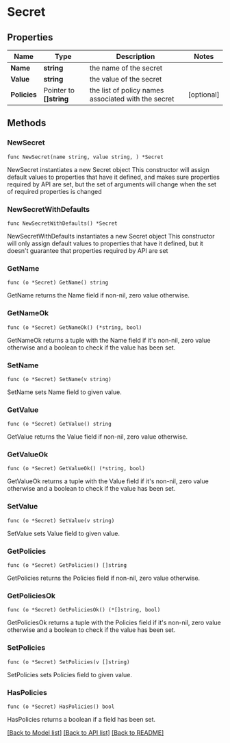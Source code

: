 # Secret

## Properties

Name | Type | Description | Notes
------------ | ------------- | ------------- | -------------
**Name** | **string** | the name of the secret | 
**Value** | **string** | the value of the secret | 
**Policies** | Pointer to **[]string** | the list of policy names associated with the secret | [optional] 

## Methods

### NewSecret

`func NewSecret(name string, value string, ) *Secret`

NewSecret instantiates a new Secret object
This constructor will assign default values to properties that have it defined,
and makes sure properties required by API are set, but the set of arguments
will change when the set of required properties is changed

### NewSecretWithDefaults

`func NewSecretWithDefaults() *Secret`

NewSecretWithDefaults instantiates a new Secret object
This constructor will only assign default values to properties that have it defined,
but it doesn't guarantee that properties required by API are set

### GetName

`func (o *Secret) GetName() string`

GetName returns the Name field if non-nil, zero value otherwise.

### GetNameOk

`func (o *Secret) GetNameOk() (*string, bool)`

GetNameOk returns a tuple with the Name field if it's non-nil, zero value otherwise
and a boolean to check if the value has been set.

### SetName

`func (o *Secret) SetName(v string)`

SetName sets Name field to given value.


### GetValue

`func (o *Secret) GetValue() string`

GetValue returns the Value field if non-nil, zero value otherwise.

### GetValueOk

`func (o *Secret) GetValueOk() (*string, bool)`

GetValueOk returns a tuple with the Value field if it's non-nil, zero value otherwise
and a boolean to check if the value has been set.

### SetValue

`func (o *Secret) SetValue(v string)`

SetValue sets Value field to given value.


### GetPolicies

`func (o *Secret) GetPolicies() []string`

GetPolicies returns the Policies field if non-nil, zero value otherwise.

### GetPoliciesOk

`func (o *Secret) GetPoliciesOk() (*[]string, bool)`

GetPoliciesOk returns a tuple with the Policies field if it's non-nil, zero value otherwise
and a boolean to check if the value has been set.

### SetPolicies

`func (o *Secret) SetPolicies(v []string)`

SetPolicies sets Policies field to given value.

### HasPolicies

`func (o *Secret) HasPolicies() bool`

HasPolicies returns a boolean if a field has been set.


[[Back to Model list]](../README.md#documentation-for-models) [[Back to API list]](../README.md#documentation-for-api-endpoints) [[Back to README]](../README.md)


